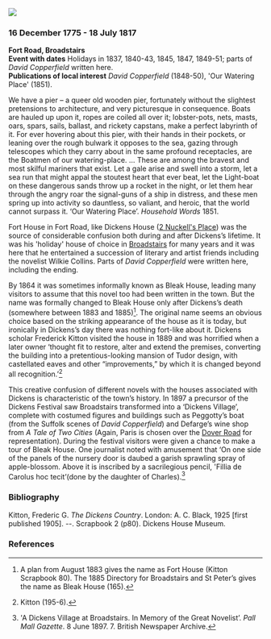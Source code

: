 <a href="https://dev.visual-essays.app"><img src="https://dev-visual-essays.netlify.app/images/ve-button.png"></a>
<param ve-config title="Fort House (Bleak House)" author="Carolyn Oulton" layout="vtl" 
banner="/images/banners/19c.jpg">

### 16 December 1775 - 18 July 1817

**Fort Road, Broadstairs**   
**Event with dates** Holidays in 1837, 1840-43, 1845, 1847, 1849-51; parts of _David Copperfield_ written here.   
**Publications of local interest** _David Copperfield_ (1848-50), 'Our Watering Place' (1851).   
<param ve-image url="images/broadstairsCO.JPG" label="Broadstairs">

We have a pier – a queer old wooden pier, fortunately without the slightest pretensions to architecture, and very picturesque in consequence. Boats are hauled up upon it, ropes are coiled all over it; lobster-pots, nets, masts, oars, spars, sails, ballast, and rickety capstans, make a perfect labyrinth of it. For ever hovering about this pier, with their hands in their pockets, or leaning over the rough bulwark it opposes to the sea, gazing through telescopes which they carry about in the same profound receptacles, are the Boatmen of our watering-place. … These are among the bravest and most skilful mariners that exist. Let a gale arise and swell into a storm, let a sea run that might appal the stoutest heart that ever beat, let the Light-boat on these dangerous sands throw up a rocket in the night, or let them hear through the angry roar the signal-guns of a ship in distress, and these men spring up into activity so dauntless, so valiant, and heroic, that the world cannot surpass it.
‘Our Watering Place’. _Household Words_ 1851.
<param ve-image url="images/Bleak House in the time of Dickens.JPG" label="Bleak House -Fort House - as Dickens would have known it ©Elgate Postcards, Margate">

Fort House in Fort Road, like Dickens House ([2 Nuckell's Place](/dickens/david-copperfield-nuckells-place)) was the source of considerable confusion both during and after Dickens’s lifetime. It was his 'holiday' house of choice in [Broadstairs](/dickens/-broadstairs) for many years and it was here that he entertained a succession of literary and artist friends including the novelist Wilkie Collins. Parts of _David Copperfield_ were written here, including the ending. 
<param ve-image url="images/Bleak_house_postcard.jpg" label="Early 20C postcard of Bleak House (formerly Fort House)">

By 1864 it was sometimes informally known as Bleak House, leading many visitors to assume that this novel too had been written in the town. But the name was formally changed to Bleak House only after Dickens’s death (somewhere between 1883 and 1885)[^ref1]. The original name seems an obvious choice based on the striking appearance of the house as it is today, but ironically in Dickens’s day there was nothing fort-like about it. Dickens scholar Frederick Kitton visited the house in 1889 and was horrified when a later owner ‘thought fit to restore, alter and extend the premises, converting the building into a pretentious-looking mansion of Tudor design, with castellated eaves and other “improvements,” by which it is changed beyond all recognition.’[^ref2]
<param ve-image url="images/HassamHIGHRES.jpg" label="Childe Hassam, Bleak House, Broadstairs, 1889" attribution="Collection of the Canton Museum of Art, Purchased by the Canton Museum of Art, 2017.83">

This creative confusion of different novels with the houses associated with Dickens is characteristic of the town’s history. In 1897 a precursor of the Dickens Festival saw Broadstairs transformed into a ‘Dickens Village’, complete with costumed figures and buildings such as Peggotty’s boat (from the Suffolk scenes of _David Copperfield_) and Defarge’s wine shop from _A Tale of Two Cities_ (Again, Paris is chosen over the [Dover Road](dickens/david-copperfield-dover-road) for representation). During the festival visitors were given a chance to make a tour of Bleak House. One journalist noted with amusement that ‘On one side of the panels of the nursery door is daubed a garish sprawling spray of apple-blossom. Above it is inscribed by a sacrilegious pencil, 'Fillia de Carolus hoc tecit’(done by the daughter of Charles).[^ref3]
<param ve-image url="images/Bleak House Broadstairs MJC.jpg" label="Broadstairs" attribution="Martin Crowther">

### Bibliography

Kitton, Frederic G. _The Dickens Country_. London: A. C. Black, 1925 [first published 1905].
--. Scrapbook 2 (p80). Dickens House Museum.

### References

[^ref1]: A plan from August 1883 gives the name as Fort House (Kitton Scrapbook 80). The 1885 Directory for Broadstairs and St Peter’s gives the name as Bleak House (165).
[^ref2]: Kitton (195-6).   
[^ref3]: 'A Dickens Village at Broadstairs. In Memory of the Great Novelist’. _Pall Mall Gazette_. 8 June 1897. 7. British Newspaper Archive.   
